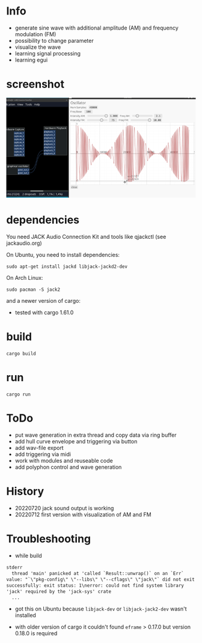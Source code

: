 # Info
- generate sine wave with additional amplitude (AM) and frequency modulation (FM)
- possibility to change parameter
- visualize the wave
- learning signal processing 
- learning egui 

# screenshot
![Screenshot](docs/images/screenshot.png "Screenshot of Oscillator GUI")

# dependencies
You need JACK Audio Connection Kit and tools like qjackctl (see jackaudio.org)

On Ubuntu, you need to install dependencies:
```
sudo apt-get install jackd libjack-jackd2-dev
```

On Arch Linux:
```
sudo pacman -S jack2
```
and a newer version of cargo:
* tested with cargo 1.61.0 

# build
```
cargo build
```

# run
```
cargo run
```

# ToDo 
- put wave generation in extra thread and copy data via ring buffer
- add hull curve envelope and triggering via button
- add wav-file export
- add triggering via midi
- work with modules and reuseable code
- add polyphon control and wave generation

# History
- 20220720 jack sound output is working
- 20220712 first version with visualization of AM and FM 

# Troubleshooting
* while build
```
stderr
  thread 'main' panicked at 'called `Result::unwrap()` on an `Err` value: "`\"pkg-config\" \"--libs\" \"--cflags\" \"jack\"` did not exit successfully: exit status: 1\nerror: could not find system library 'jack' required by the 'jack-sys' crate
  ...
  ```
  * got this on Ubuntu because `libjack-dev` or `libjack-jack2-dev` wasn't installed
  
  * with older version of cargo it couldn't found `eframe` > 0.17.0 but version 0.18.0 is required
